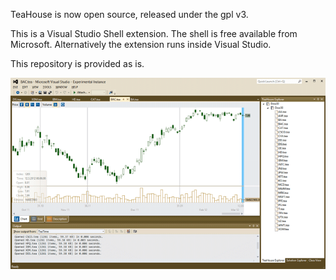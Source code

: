 TeaHouse is now open source, released under the gpl v3.

This is a Visual Studio Shell extension. The shell is free available from Microsoft. Alternatively the extension runs inside Visual Studio.

This repository is provided as is.

![preview](https://github.com/discretelogics/TeaHouse/blob/master/teahouse1s.png)